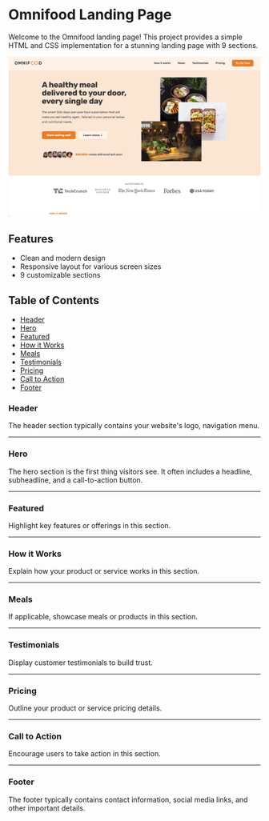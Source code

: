 # Omnifood Landing Page

Welcome to the Omnifood landing page! This project provides a simple HTML and CSS implementation for a stunning landing page with 9 sections.

![Omnifood](omnifood/omnifood-image.png)

## Features
- Clean and modern design
- Responsive layout for various screen sizes
- 9 customizable sections

## Table of Contents
- [Header](#header)
- [Hero](#hero)
- [Featured](#featured)
- [How it Works](#how-it-works)
- [Meals](#meals)
- [Testimonials](#testimonials)
- [Pricing](#pricing)
- [Call to Action](#call-to-action)
- [Footer](#footer)


### Header
The header section typically contains your website's logo, navigation menu.

---
### Hero
The hero section is the first thing visitors see. It often includes a headline, subheadline, and a call-to-action button.

---
### Featured
Highlight key features or offerings in this section.

---
### How it Works
Explain how your product or service works in this section.

---
### Meals
If applicable, showcase meals or products in this section.

---
### Testimonials
Display customer testimonials to build trust.

---
### Pricing
Outline your product or service pricing details.

---
### Call to Action
Encourage users to take action in this section.

---
### Footer
The footer typically contains contact information, social media links, and other important details.